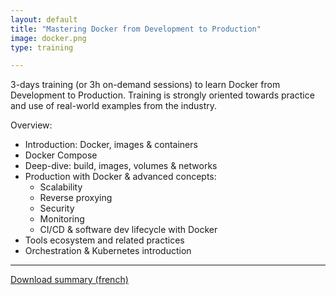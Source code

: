 ```yaml
---
layout: default
title: "Mastering Docker from Development to Production"
image: docker.png
type: training

---
```


3-days training (or 3h on-demand sessions) to learn Docker from Development to Production. Training is strongly oriented towards practice and use of real-world examples from the industry. 

Overview:
- Introduction: Docker, images & containers
- Docker Compose
- Deep-dive: build, images, volumes & networks
- Production with Docker & advanced concepts:
  - Scalability
  - Reverse proxying
  - Security
  - Monitoring
  - CI/CD & software dev lifecycle with Docker
- Tools ecosystem and related practices
- Orchestration & Kubernetes introduction

---

[Download summary (french)](https://crafteo-public-data.s3.eu-west-3.amazonaws.com/training/brochures/crafteo-formation-docker.pdf)
